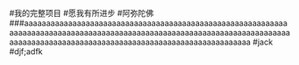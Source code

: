 #我的完整项目
#愿我有所进步
#阿弥陀佛
###aaaaaaaaaaaaaaaaaaaaaaaaaaaaaaaaaaaaaaaaaaaaaaaaaaaaaaaaaaaaaaaaaaaaaaaaaaaaaaaaaaaaaaaaaaaaaaaaaaaaaaaaaaaaaaaaaaaaaaaaaaaaaaaaaaaaaaaaaaaaaaaaaaaaaaaaaaaaaaaaaaaaaaaaaaaaaaaaaaa
#jack
#djf;adfk
